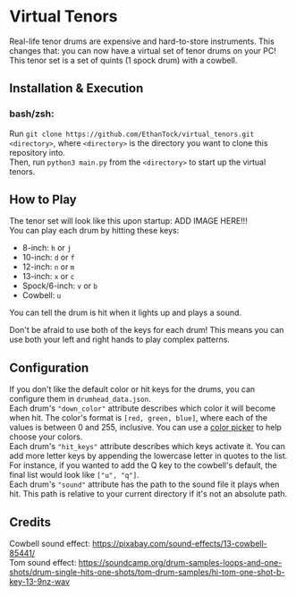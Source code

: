 # Virtual Tenors

Real-life tenor drums are expensive and hard-to-store instruments. This changes that: you can now have a virtual set
of tenor drums on your PC! This tenor set is a set of quints (1 spock drum) with a cowbell.

## Installation & Execution
### bash/zsh: 
Run `git clone https://github.com/EthanTock/virtual_tenors.git <directory>`, where `<directory>` is the directory you 
want to clone this repository into.  
Then, run `python3 main.py` from the `<directory>` to start up the virtual tenors.

## How to Play
The tenor set will look like this upon startup:
ADD IMAGE HERE!!!  
You can play each drum by hitting these keys:
* 8-inch: `h` or `j`
* 10-inch: `d` or `f`
* 12-inch: `n` or `m`
* 13-inch: `x` or `c`
* Spock/6-inch: `v` or `b`
* Cowbell: `u`

You can tell the drum is hit when it lights up and plays a sound.

Don't be afraid to use both of the keys for each drum! This means you can use both your left and right hands to play
complex patterns.

## Configuration
If you don't like the default color or hit keys for the drums, you can configure them in `drumhead_data.json`.  
Each drum's `"down_color"` attribute describes which color it will become when hit.
The color's format is `[red, green, blue]`, where each of the values is between 0 and 255, inclusive.
You can use a <a href="https://g.co/kgs/xyHMC3A">color picker</a> to help choose your colors.  
Each drum's `"hit_keys"` attribute describes which keys activate it. You can add more letter keys by appending
the lowercase letter in quotes to the list. For instance, if you wanted to add the Q key to the cowbell's default,
the final list would look like `["u", "q"]`.  
Each drum's `"sound"` attribute has the path to the sound file it plays when hit. This path is relative to your current
directory if it's not an absolute path.

## Credits
Cowbell sound effect: https://pixabay.com/sound-effects/13-cowbell-85441/  
Tom sound effect: https://soundcamp.org/drum-samples-loops-and-one-shots/drum-single-hits-one-shots/tom-drum-samples/hi-tom-one-shot-b-key-13-9nz-wav
